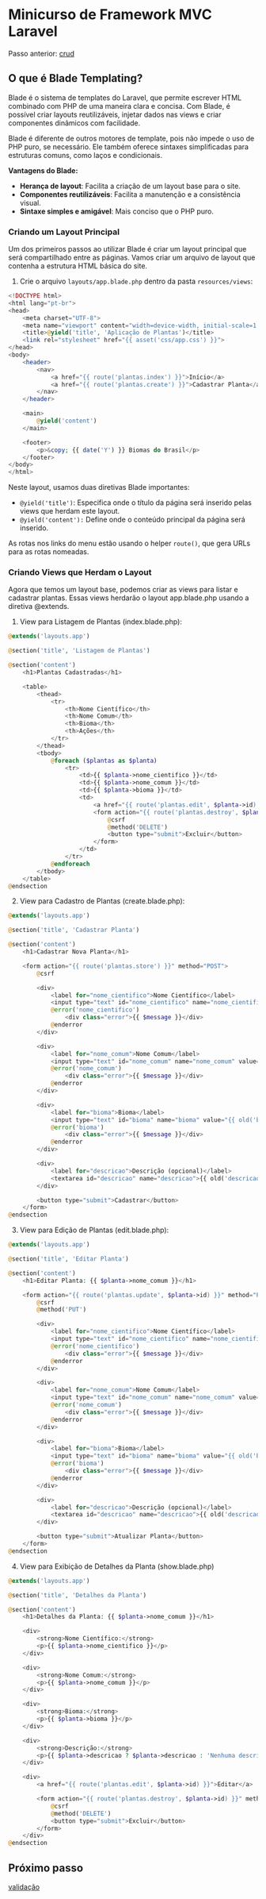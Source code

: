 # Minicurso de Framework MVC Laravel 

Passo anterior: [crud]()

## O que é Blade Templating?
Blade é o sistema de templates do Laravel, que permite escrever HTML combinado com PHP de uma maneira clara e concisa. Com Blade, é possível criar layouts reutilizáveis, injetar dados nas views e criar componentes dinâmicos com facilidade.

Blade é diferente de outros motores de template, pois não impede o uso de PHP puro, se necessário. Ele também oferece sintaxes simplificadas para estruturas comuns, como laços e condicionais.

**Vantagens do Blade:**
- **Herança de layout**: Facilita a criação de um layout base para o site.
- **Componentes reutilizáveis**: Facilita a manutenção e a consistência visual.
- **Sintaxe simples e amigável**: Mais conciso que o PHP puro.

### Criando um Layout Principal

Um dos primeiros passos ao utilizar Blade é criar um layout principal que será compartilhado entre as páginas. Vamos criar um arquivo de layout que contenha a estrutura HTML básica do site.

1. Crie o arquivo ``layouts/app.blade.php`` dentro da pasta ``resources/views``:
```php
<!DOCTYPE html>
<html lang="pt-br">
<head>
    <meta charset="UTF-8">
    <meta name="viewport" content="width=device-width, initial-scale=1.0">
    <title>@yield('title', 'Aplicação de Plantas')</title>
    <link rel="stylesheet" href="{{ asset('css/app.css') }}">
</head>
<body>
    <header>
        <nav>
            <a href="{{ route('plantas.index') }}">Início</a>
            <a href="{{ route('plantas.create') }}">Cadastrar Planta</a>
        </nav>
    </header>

    <main>
        @yield('content')
    </main>

    <footer>
        <p>&copy; {{ date('Y') }} Biomas do Brasil</p>
    </footer>
</body>
</html>
```
Neste layout, usamos duas diretivas Blade importantes:

- ``@yield('title')``: Especifica onde o título da página será inserido pelas views que herdam este layout.
- ``@yield('content'):`` Define onde o conteúdo principal da página será inserido.


As rotas nos links do menu estão usando o helper ``route()``, que gera URLs para as rotas nomeadas.

### Criando Views que Herdam o Layout
Agora que temos um layout base, podemos criar as views para listar e cadastrar plantas. Essas views herdarão o layout app.blade.php usando a diretiva @extends.

1. View para Listagem de Plantas (index.blade.php):
```php
@extends('layouts.app')

@section('title', 'Listagem de Plantas')

@section('content')
    <h1>Plantas Cadastradas</h1>

    <table>
        <thead>
            <tr>
                <th>Nome Científico</th>
                <th>Nome Comum</th>
                <th>Bioma</th>
                <th>Ações</th>
            </tr>
        </thead>
        <tbody>
            @foreach ($plantas as $planta)
                <tr>
                    <td>{{ $planta->nome_cientifico }}</td>
                    <td>{{ $planta->nome_comum }}</td>
                    <td>{{ $planta->bioma }}</td>
                    <td>
                        <a href="{{ route('plantas.edit', $planta->id) }}">Editar</a>
                        <form action="{{ route('plantas.destroy', $planta->id) }}" method="POST" style="display: inline;">
                            @csrf
                            @method('DELETE')
                            <button type="submit">Excluir</button>
                        </form>
                    </td>
                </tr>
            @endforeach
        </tbody>
    </table>
@endsection
```

2. View para Cadastro de Plantas (create.blade.php):
```php
@extends('layouts.app')

@section('title', 'Cadastrar Planta')

@section('content')
    <h1>Cadastrar Nova Planta</h1>

    <form action="{{ route('plantas.store') }}" method="POST">
        @csrf

        <div>
            <label for="nome_cientifico">Nome Científico</label>
            <input type="text" id="nome_cientifico" name="nome_cientifico" value="{{ old('nome_cientifico') }}">
            @error('nome_cientifico')
                <div class="error">{{ $message }}</div>
            @enderror
        </div>

        <div>
            <label for="nome_comum">Nome Comum</label>
            <input type="text" id="nome_comum" name="nome_comum" value="{{ old('nome_comum') }}">
            @error('nome_comum')
                <div class="error">{{ $message }}</div>
            @enderror
        </div>

        <div>
            <label for="bioma">Bioma</label>
            <input type="text" id="bioma" name="bioma" value="{{ old('bioma') }}">
            @error('bioma')
                <div class="error">{{ $message }}</div>
            @enderror
        </div>

        <div>
            <label for="descricao">Descrição (opcional)</label>
            <textarea id="descricao" name="descricao">{{ old('descricao') }}</textarea>
        </div>

        <button type="submit">Cadastrar</button>
    </form>
@endsection
```

3. View para Edição de Plantas (edit.blade.php):
```php
@extends('layouts.app')

@section('title', 'Editar Planta')

@section('content')
    <h1>Editar Planta: {{ $planta->nome_comum }}</h1>

    <form action="{{ route('plantas.update', $planta->id) }}" method="POST">
        @csrf
        @method('PUT')

        <div>
            <label for="nome_cientifico">Nome Científico</label>
            <input type="text" id="nome_cientifico" name="nome_cientifico" value="{{ old('nome_cientifico', $planta->nome_cientifico) }}">
            @error('nome_cientifico')
                <div class="error">{{ $message }}</div>
            @enderror
        </div>

        <div>
            <label for="nome_comum">Nome Comum</label>
            <input type="text" id="nome_comum" name="nome_comum" value="{{ old('nome_comum', $planta->nome_comum) }}">
            @error('nome_comum')
                <div class="error">{{ $message }}</div>
            @enderror
        </div>

        <div>
            <label for="bioma">Bioma</label>
            <input type="text" id="bioma" name="bioma" value="{{ old('bioma', $planta->bioma) }}">
            @error('bioma')
                <div class="error">{{ $message }}</div>
            @enderror
        </div>

        <div>
            <label for="descricao">Descrição (opcional)</label>
            <textarea id="descricao" name="descricao">{{ old('descricao', $planta->descricao) }}</textarea>
        </div>

        <button type="submit">Atualizar Planta</button>
    </form>
@endsection
```
4. View para Exibição de Detalhes da Planta (show.blade.php)
```php
@extends('layouts.app')

@section('title', 'Detalhes da Planta')

@section('content')
    <h1>Detalhes da Planta: {{ $planta->nome_comum }}</h1>

    <div>
        <strong>Nome Científico:</strong>
        <p>{{ $planta->nome_cientifico }}</p>
    </div>

    <div>
        <strong>Nome Comum:</strong>
        <p>{{ $planta->nome_comum }}</p>
    </div>

    <div>
        <strong>Bioma:</strong>
        <p>{{ $planta->bioma }}</p>
    </div>

    <div>
        <strong>Descrição:</strong>
        <p>{{ $planta->descricao ? $planta->descricao : 'Nenhuma descrição disponível.' }}</p>
    </div>

    <div>
        <a href="{{ route('plantas.edit', $planta->id) }}">Editar</a>

        <form action="{{ route('plantas.destroy', $planta->id) }}" method="POST" style="display: inline;">
            @csrf
            @method('DELETE')
            <button type="submit">Excluir</button>
        </form>
    </div>
@endsection
```

## Próximo passo
[validação]()